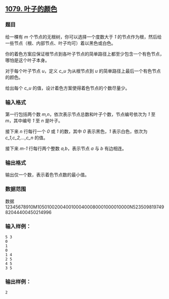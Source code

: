 ## [1079. 叶子的颜色](https://www.acwing.com/problem/content/1081/)

### 题目

给一棵有 *m* 个节点的无根树，你可以选择一个度数大于 *1* 的节点作为根，然后给一些节点（根、内部节点、叶子均可）着以黑色或白色。

你的着色方案应保证根节点到各叶子节点的简单路径上都至少包含一个有色节点，哪怕是这个叶子本身。

对于每个叶子节点 *u*，定义 *c_u* 为从根节点到 *u* 的简单路径上最后一个有色节点的颜色。

给出每个 *c_u* 的值，设计着色方案使得着色节点的个数尽量少。

### 输入格式

第一行包括两个数 *m,n*，依次表示节点总数和叶子个数，节点编号依次为 *1* 至 *m*，其中编号 *1* 至 *n* 是叶子。

接下来 *n* 行每行一个 *0* 或 *1* 的数，其中 *0* 表示黑色，*1* 表示白色，依次为 *c_1,c_2,…,c_n* 的值。

接下来 *m-1* 行每行两个整数 *a,b*，表示节点 *a* 与 *b* 有边相连。

### 输出格式

输出仅一个数，表示着色节点数的最小值。

### 数据范围

数据12345678910M10501002004001000400080001000010000N52350981974982044400450214996

### 输入样例：

```
5 3
0
1
0
1 4
2 5
4 5
3 5
```

### 输出样例：

```
2
```
